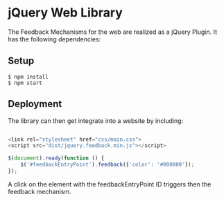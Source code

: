 # jQuery Web Library

The Feedback Mechanisms for the web are realized as a jQuery Plugin. It has the following dependencies:

## Setup

    $ npm install    
    $ npm start

## Deployment

The library can then get integrate into a website by including:

```javascript

<link rel="stylesheet" href="css/main.css">
<script src="dist/jquery.feedback.min.js"></script>

$(document).ready(function () {
    $('#feedbackEntryPoint').feedback({'color': '#000000'});
});
```

A click on the element with the feedbackEntryPoint ID triggers then the feedback mechanism.